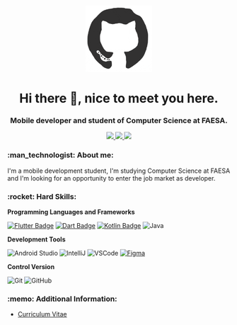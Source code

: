 
<div align="center">
<img src="https://github.com/busatoju/busatoju/blob/master/octo.gif" alt="GitHub Logo" width="150" height="150" />
</div>

<h1 align="center"> Hi there 👋, nice to meet you here.</h1>
<h3 align="center"> Mobile developer and student of Computer Science at FAESA. </h3>


<div align="center">    
  <a href="https://github.com/busatoju" alt="github" target="_blank">
    <img src="https://img.shields.io/badge/GitHub-000000?&style=flat-square&logo=GitHub&logoColor=white">
  </a>
  
  <a href="https://www.linkedin.com/in/juliana-busato-669664142" alt="linkedin" target="_blank">
    <img src="https://img.shields.io/badge/LinkedIn-%230077B5.svg?&style=flat-square&logo=linkedin&logoColor=white">
  </a>
  
  <a href="mailto:busatoju@gmail.com" alt="gmail" target="_blank">
    <img src="https://img.shields.io/badge/-Gmail-FF0000?style=flat-square&labelColor=FF0000&logo=gmail&logoColor=white&link=mailto:busatoju@gmail.com" />
  </a>
</div>

<h3 align="left"> :man_technologist:&nbsp;About me:</h3>
I'm a mobile development student, I'm studying Computer Science at FAESA and I'm looking for an opportunity to enter the job market as developer.


<h3 align="left"> :rocket:&nbsp;Hard Skills:</h3>

**Programming Languages and Frameworks**


[![Flutter Badge](https://img.shields.io/badge/-Flutter-333333?style=flat&logo=Flutter&logoColor=02569B)](https://flutter.dev)
[![Dart Badge](https://img.shields.io/badge/-Dart-333333?style=flat&logo=Dart&logoColor=0175C2)](https://dart.dev)
[![Kotlin Badge](https://img.shields.io/badge/-Kotlin-333333?style=flat&logo=Kotlin&logoColor=7F52FF)](https://kotlinlang.org)
![Java](https://img.shields.io/badge/-Java-333333?style=flat&logo=Java&logoColor=007396)

**Development Tools**

  ![Android Studio](https://img.shields.io/badge/-Android%20Studio-333333?style=flat&logo=Android-Studio)
  ![IntelliJ](https://img.shields.io/badge/-IntelliJ%20IDEA-333333?style=flat&logo=intellij-idea&logoColor=FFFFF)
  ![VSCode](https://img.shields.io/badge/-VSCode-333333?style=flat&logo=Visual-Studio-Code&logoColor=007ACC) 
  [![Figma](https://img.shields.io/badge/-Figma-333333?style=flat&logo=figma)](https://www.figma.com)
  
**Control Version**
  
  ![Git](https://img.shields.io/badge/-Git-333333?style=flat&logo=git)
  ![GitHub](https://img.shields.io/badge/-GitHub-333333?style=flat&logo=github)
 
 
 <h3 align="left"> :memo:&nbsp;Additional Information:</h3>

- [Curriculum Vitae](https://github.com/busatoju/busatoju/blob/master/Profile.pdf)






